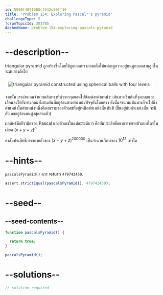 ```yaml
---
id: 5900f4071000cf542c50ff19
title: 'Problem 154: Exploring Pascal''s pyramid'
challengeType: 5
forumTopicId: 301785
dashedName: problem-154-exploring-pascals-pyramid
---
```


# --description--

triangular pyramid ถูกสร้างขึ้นโดยใช้ลูกบอลทรงกลมเพื่อให้แต่ละลูกวางอยู่บนลูกบอลสามลูกในระดับล่างถัดไป

<img class="img-responsive center-block" alt="triangular pyramid constructed using spherical balls with four levels" src="https://cdn.freecodecamp.org/curriculum/project-euler/exploring-pascals-pyramid.png" style="background-color: white; padding: 10px;">

จากนั้น เราคำนวณจำนวนเส้นทางที่นำจากจุดยอดไปยังแต่ละตำแหน่ง: เส้นทางเริ่มต้นที่จุดยอดและเลื่อนลงไปยังทรงกลมทั้งสามอันที่อยู่ด้านล่างตำแหน่งปัจจุบันโดยตรง ดังนั้นจำนวนเส้นทางที่จะไปถึงตำแหน่งใดตำแหน่งหนึ่งคือผลรวมของตัวเลขที่อยู่เหนือตำแหน่งนั้นทันที (ขึ้นอยู่กับตำแหน่งนั้น จะมีตัวเลขอยู่ด้านบนสูงสุดสามตัว)

ผลลัพธ์คือปิรามิดของ Pascal และตัวเลขในแต่ละระดับ n คือสัมประสิทธิ์ของการขยายตัวแบบไตรโนเมียล ${(x + y + z)}^n$

ค่าสัมประสิทธิ์การขยายตัวของ ${(x + y + z)}^{200000}$ เป็นจำนวนกี่เท่าของ ${10}^{12}$ เท่าใด

# --hints--

`pascalsPyramid()` ควร return `479742450`.

```js
assert.strictEqual(pascalsPyramid(), 479742450);
```

# --seed--

## --seed-contents--

```js
function pascalsPyramid() {

  return true;
}

pascalsPyramid();
```

# --solutions--

```js
// solution required
```
